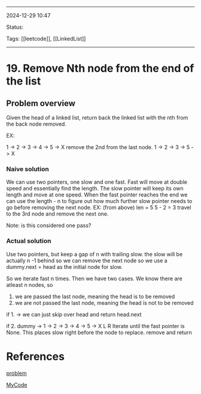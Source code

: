 <hr>

2024-12-29 10:47

Status:

Tags: [[leetcode]], [[LinkedList]]

<hr>

# 19. Remove Nth node from the end of the list

## Problem overview

Given the head of a linked list, return back the linked list with the nth from the back node removed.

EX: 

1 -> 2 -> 3 -> 4 -> 5 -> X
remove the 2nd from the last node.
1 -> 2 -> 3 -> 5 -> X

### Naive solution

We can use two pointers, one slow and one fast. Fast will move at double speed and essentially find the length.  The slow pointer will keep its own length and move at one speed. When the fast pointer reaches the end we can use the length - n  to figure out how much further slow pointer needs to go before removing the next node.
EX: (from above)
len = 5
5 - 2 = 3
travel to the 3rd node and remove the next one.

Note: is this considered one pass?


### Actual solution

Use two pointers, but keep a gap of n with trailing slow. the slow will be actually n -1 behind so we can remove the next node so we use a dummy.next = head as the initial node for slow.

So we iterate fast n times. 
Then we have two cases. We know there are atleast n nodes, so
1. we are passed the last node, meaning the head is to be removed
2. we are not passed the last node, meaning the head is not to be removed

if 1. -> we can just skip over head and return head.next

if 2. 
dummy -> 1 -> 2 -> 3 -> 4 -> 5 -> X
                 L                       R
Iterate until the fast pointer is None. This places slow right before the node to replace. remove and return



# References
[problem](https://leetcode.com/problems/remove-nth-node-from-end-of-list/)

[MyCode](https://leetcode.com/problems/remove-nth-node-from-end-of-list/solutions/6202281/haroombe-sol-by-haroombe-nhlt)